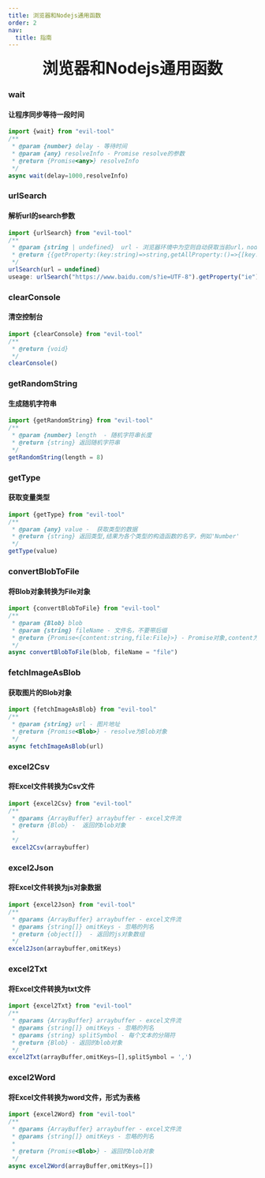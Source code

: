 ```yaml
---
title: 浏览器和Nodejs通用函数
order: 2
nav:
  title: 指南
---
```


<div style="text-align: center; font-size: xx-large;font-weight: bolder">浏览器和Nodejs通用函数</div> 

### wait
#### 让程序同步等待一段时间
```js
import {wait} from "evil-tool"
/**
 * @param {number} delay - 等待时间 
 * @param {any} resolveInfo - Promise resolve的参数
 * @return {Promise<any>} resolveInfo
 */ 
async wait(delay=1000,resolveInfo)

```


### urlSearch 
#### 解析url的search参数
```js
import {urlSearch} from "evil-tool"
/**
 * @param {string | undefined}  url - 浏览器环境中为空则自动获取当前url，nodejs为空则抛出异常
 * @return {{getProperty:(key:string)=>string,getAllProperty:()=>{[key:string]:string},instance:URLSearchParams}}
 */
urlSearch(url = undefined)
useage: urlSearch("https://www.baidu.com/s?ie=UTF-8").getProperty("ie")
```


### clearConsole 
#### 清空控制台
```js
import {clearConsole} from "evil-tool"
/** 
 * @return {void}
 */
clearConsole()
```

### getRandomString 
#### 生成随机字符串
```js
import {getRandomString} from "evil-tool"
/**
 * @param {number} length  - 随机字符串长度
 * @return {string} 返回随机字符串
 */ 
getRandomString(length = 8)
```
### getType
#### 获取变量类型
```js
import {getType} from "evil-tool"
/**
 * @param {any} value -  获取类型的数据
 * @return {string} 返回类型,结果为各个类型的构造函数的名字，例如'Number'
 */
getType(value)
``` 

### convertBlobToFile
#### 将Blob对象转换为File对象
```js
import {convertBlobToFile} from "evil-tool"
/**
 * @param {Blob} blob 
 * @param {string} fileName - 文件名，不要带后缀
 * @return {Promise<{content:string,file:File}>} - Promise对象,content为图片的base64，file为图片文件
 */
async convertBlobToFile(blob, fileName = "file")
``` 


### fetchImageAsBlob
#### 获取图片的Blob对象
```js
import {fetchImageAsBlob} from "evil-tool"
/**
 * @param {string} url - 图片地址
 * @return {Promise<Blob>} - resolve为Blob对象
 */
async fetchImageAsBlob(url)
``` 

### excel2Csv
#### 将Excel文件转换为Csv文件
```js
import {excel2Csv} from "evil-tool"
/**
 * @params {ArrayBuffer} arraybuffer - excel文件流
 * @return {Blob} -  返回的blob对象
 * 
 */
 excel2Csv(arraybuffer)
```
 
 ### excel2Json
 #### 将Excel文件转换为js对象数据

 ```js
 import {excel2Json} from "evil-tool"
 /**
  * @params {ArrayBuffer} arraybuffer - excel文件流
  * @params {string[]} omitKeys - 忽略的列名
  * @return {object[]}  - 返回的js对象数组
  */
 excel2Json(arraybuffer,omitKeys)
 ```
 ### excel2Txt
 #### 将Excel文件转换为txt文件
 ```js
 import {excel2Txt} from "evil-tool"
 /**
  * @params {ArrayBuffer} arraybuffer - excel文件流
  * @params {string[]} omitKeys - 忽略的列名
  * @params {string} splitSymbol - 每个文本的分隔符
  * @return {Blob} - 返回的blob对象
  */
 excel2Txt(arrayBuffer,omitKeys=[],splitSymbol = ',')
 ``` 

 ### excel2Word
 #### 将Excel文件转换为word文件，形式为表格
 ```js
 import {excel2Word} from "evil-tool"
 /**
  * @params {ArrayBuffer} arraybuffer - excel文件流
  * @params {string[]} omitKeys - 忽略的列名
  * 
  * @return {Promise<Blob>} - 返回的blob对象
  */
 async excel2Word(arrayBuffer,omitKeys=[])
 ``` 